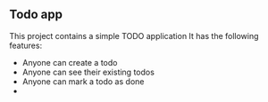 ## Todo app
This project contains a simple TODO application
It has the following features:
- Anyone can create a todo
- Anyone can see their existing todos
- Anyone can mark a todo as done
- 
